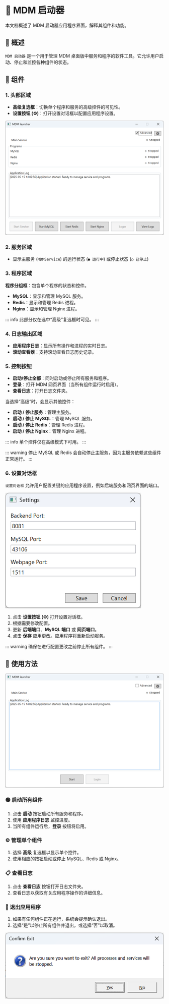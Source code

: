 # 🚀 MDM 启动器

本文档概述了 MDM 启动器应用程序界面，解释其组件和功能。

## 📖 概述

`MDM 启动器` 是一个用于管理 MDM 桌面版中服务和程序的软件工具。它允许用户启动、停止和监控各种组件的状态。

## 🧩 组件

### 1. 头部区域
- **高级复选框**：切换单个程序和服务的高级控件的可见性。
- **设置按钮 (⚙)**：打开设置对话框以配置应用程序设置。

![高级视图](./advance-view.png)

### 2. 服务区域
- 显示主服务 (`MDMService`) 的运行状态 (`● 运行中`) 或停止状态 (`○ 已停止`)

### 3. 程序区域

**程序分组框**：包含单个程序的状态和控件。
  - **MySQL**：显示和管理 MySQL 服务。
  - **Redis**：显示和管理 Redis 进程。
  - **Nginx**：显示和管理 Nginx 进程。

::: info
此部分仅在选中“高级”复选框时可见。
:::

### 4. 日志输出区域
- **应用程序日志**：显示所有操作和进程的实时日志。
- **滚动查看器**：支持滚动查看日志历史记录。

### 5. 控制按钮
- **启动/停止全部**：同时启动或停止所有服务和程序。
- **登录**：打开 MDM 网页界面（当所有组件运行时启用）。
- **查看日志**：打开日志文件夹。

当选择“高级”时，会显示其他控件：
- **启动 / 停止服务**：管理主服务。
- **启动 / 停止 MySQL**：管理 MySQL 服务。
- **启动 / 停止 Redis**：管理 Redis 进程。
- **启动 / 停止 Nginx**：管理 Nginx 进程。

::: info
单个控件仅在高级模式下可用。
:::

::: warning
停止 MySQL 或 Redis 会自动停止主服务，因为主服务依赖这些组件正常运行。
:::

### 6. 设置对话框
`设置对话框` 允许用户配置关键的应用程序设置，例如后端服务和网页界面的端口。

![设置对话框](./settings-dialog.png)

1. 点击 **设置按钮 (⚙)** 打开设置对话框。
2. 根据需要修改配置。
3. 更新 **后端端口**、**MySQL 端口** 或 **网页端口**。
4. 点击 **保存** 应用更改。应用程序将重新启动服务。

::: warning
确保在进行配置更改之前停止所有组件。
:::

## 🔧 使用方法

![启动](./launch.png)

### 🟢 启动所有组件
1. 点击 **启动** 按钮启动所有服务和程序。
2. 使用 **应用程序日志** 监控进度。
3. 当所有组件运行后，**登录** 按钮将启用。

### ⚙️ 管理单个组件
1. 选择 **高级** 复选框以显示单个控件。
2. 使用相应的按钮启动或停止 MySQL、Redis 或 Nginx。

### 📋 查看日志
1. 点击 **查看日志** 按钮打开日志文件夹。
2. 查看日志以获取有关应用程序操作的详细信息。

### 🚪 退出应用程序
1. 如果有任何组件正在运行，系统会提示确认退出。
2. 选择“是”以停止所有组件并退出，或选择“否”以取消。

![退出停止全部](./exit-stop-all.png)
